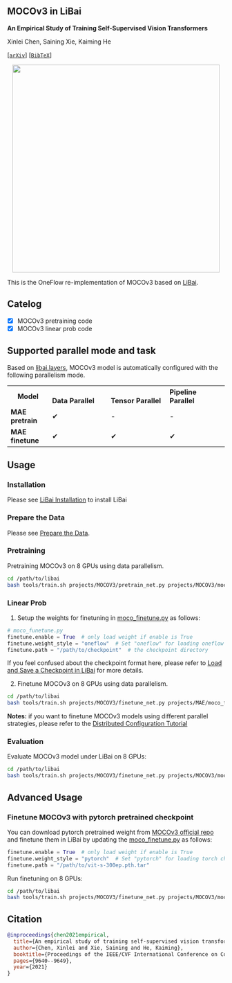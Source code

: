 ## MOCOv3 in LiBai
**An Empirical Study of Training Self-Supervised Vision Transformers**

Xinlei Chen, Saining Xie, Kaiming He

[[`arXiv`](https://arxiv.org/abs/2104.02057)] [[`BibTeX`](#Citation)]

<p align="center">
  <img src="https://user-images.githubusercontent.com/34954782/161363870-eb672518-deee-4754-b30f-be59ea91ac7e.png" width="480">
</p>

This is the OneFlow re-implementation of MOCOv3 based on [LiBai](https://libai.readthedocs.io/).

## Catelog
- [x] MOCOv3 pretraining code
- [x] MOCOv3 linear prob code

## Supported parallel mode and task
Based on [libai.layers](https://libai.readthedocs.io/en/latest/modules/libai.layers.html), MOCOv3 model is automatically configured with the following parallelism mode.

<table class="docutils">
  <tbody>
    <tr>
      <th width="80"> Model </th>
      <th valign="bottom" align="left" width="120">Data Parallel</th>
      <th valign="bottom" align="left" width="120">Tensor Parallel</th>
      <th valign="bottom" align="left" width="120">Pipeline Parallel</th>
    </tr>
    <tr>
      <td align="left"> <b> MAE pretrain </b> </td>
      <td align="left">&#10004;</td>
      <td align="left">-</td>
      <td align="left">-</td>
    </tr>
    <tr>
      <td align="left"> <b> MAE finetune </b> </td>
      <td align="left">&#10004;</td>
      <td align="left">&#10004;</td>
      <td align="left">&#10004;</td>
    </tr>
  </tbody>
</table>


## Usage
### Installation
Please see [LiBai Installation](https://libai.readthedocs.io/en/latest/tutorials/get_started/Installation.html) to install LiBai

### Prepare the Data
Please see [Prepare the Data](https://libai.readthedocs.io/en/latest/tutorials/get_started/quick_run.html#prepare-the-data).


### Pretraining
Pretraining MOCOv3 on 8 GPUs using data parallelism.
```bash
cd /path/to/libai
bash tools/train.sh projects/MOCOV3/pretrain_net.py projects/MOCOV3/moco_pretraining.py 8
```

### Linear Prob
1. Setup the weights for finetuning in [moco_finetune.py](./configs/moco_finetune.py) as follows:

```python
# moco_funetune.py
finetune.enable = True  # only load weight if enable is True
finetune.weight_style = "oneflow"  # Set "oneflow" for loading oneflow checkpoints
finetune.path = "/path/to/checkpoint"  # the checkpoint directory
```
If you feel confused about the checkpoint format here, please refer to [Load and Save a Checkpoint in LiBai](https://libai.readthedocs.io/en/latest/tutorials/basics/Load_and_Save_Checkpoint.html) for more details.

2. Finetune MOCOv3 on 8 GPUs using data parallelism.
```bash
cd /path/to/libai
bash tools/train.sh projects/MOCOV3/finetune_net.py projects/MAE/moco_finetune.py 8
```
**Notes:** if you want to finetune MOCOv3 models using different parallel strategies, please refer to the [Distributed Configuration Tutorial](https://libai.readthedocs.io/en/latest/tutorials/basics/Distributed_Configuration.html)


### Evaluation
Evaluate MOCOv3 model under LiBai on 8 GPUs:
```bash
cd /path/to/libai
bash tools/train.sh projects/MOCOV3/finetune_net.py projects/MOCOV3/moco_finetune.py 8 --eval-only
```


## Advanced Usage
### Finetune MOCOv3 with pytorch pretrained checkpoint
You can download pytorch pretrained weight from [MOCOv3 official repo](https://github.com/facebookresearch/moco-v3/blob/main/CONFIG.md) and finetune them in LiBai by updating the [moco_finetune.py](./configs/moco_finetune.py) as follows:
```python
finetune.enable = True  # only load weight if enable is True
finetune.weight_style = "pytorch"  # Set "pytorch" for loading torch checkpoints
finetune.path = "/path/to/vit-s-300ep.pth.tar"
```
Run finetuning on 8 GPUs:
```bash
cd /path/to/libai
bash tools/train.sh projects/MOCOV3/finetune_net.py projects/MOCOV3/moco_finetune.py 8
```


## Citation
```BibTeX
@inproceedings{chen2021empirical,
  title={An empirical study of training self-supervised vision transformers},
  author={Chen, Xinlei and Xie, Saining and He, Kaiming},
  booktitle={Proceedings of the IEEE/CVF International Conference on Computer Vision},
  pages={9640--9649},
  year={2021}
}
```